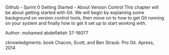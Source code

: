 Github - Sprint 0
Getting Started - About Version Control
This chapter will be about getting started with Git. We will begin by explaining some background on version control tools, then move on to how to get Git running on your system and finally how to get it set up to start working with. 

Author: mohamed abdelfattah 37-16077

cknowledgments: book Chacon, Scott, and Ben Straub. Pro Git. Apress, 2014
